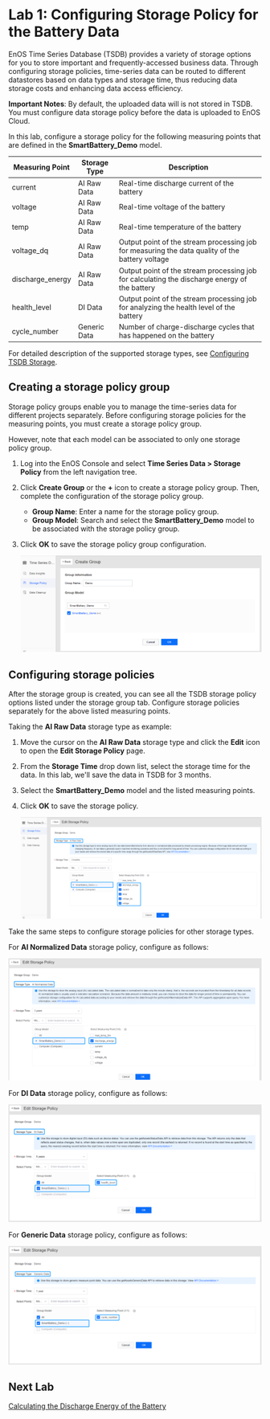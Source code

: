 # Lab 1: Configuring Storage Policy for the Battery Data

EnOS Time Series Database (TSDB) provides a variety of storage options for you to store important and frequently-accessed business data. Through configuring storage policies, time-series data can be routed to different datastores based on data types and storage time, thus reducing data storage costs and enhancing data access efficiency.

**Important Notes**: By default, the uploaded data will is not stored in TSDB. You must configure data storage policy before the data is uploaded to EnOS Cloud.

In this lab, configure a storage policy for the following measuring points that are defined in the **SmartBattery_Demo** model.

| Measuring Point  | Storage Type | Description                                                  |
| ---------------- | ------------ | ------------------------------------------------------------ |
| current          | AI Raw Data  | Real-time discharge current of the battery                   |
| voltage          | AI Raw Data  | Real-time voltage of the battery                             |
| temp             | AI Raw Data  | Real-time temperature of the battery                         |
| voltage_dq       | AI Raw Data  | Output point of the stream processing job for measuring the data quality of the battery voltage |
| discharge_energy | AI Raw Data  | Output point of the stream processing job for calculating the discharge energy of the battery |
| health_level     | DI Data      | Output point of the stream processing job for analyzing the health level of the battery |
| cycle_number     | Generic Data | Number of charge-discharge cycles that has happened on the battery                                 |

For detailed description of the supported storage types, see [Configuring TSDB Storage](https://support.envisioniot.com/docs/data-asset/en/latest/configuring_tsdb_storage.html).

## Creating a storage policy group

Storage policy groups enable you to manage the time-series data for different projects separately. Before configuring storage policies for the measuring points, you must create a storage policy group.

However, note that each model can be associated to only one storage policy group.

1. Log into the EnOS Console and select **Time Series Data > Storage Policy** from the left navigation tree.

2. Click **Create Group** or the **+** icon to create a storage policy group. Then, complete the configuration of the storage policy group.

   - **Group Name**: Enter a name for the storage policy group.
   - **Group Model**: Search and select the **SmartBattery_Demo** model to be associated with the storage policy group.

3. Click **OK** to save the storage policy group configuration.

   ![](media/storage_policy_group.png)




## Configuring storage policies

After the storage group is created, you can see all the TSDB storage policy options listed under the storage group tab. Configure storage policies separately for the above listed measuring points.

Taking the **AI Raw Data** storage type as example:

1. Move the cursor on the **AI Raw Data** storage type and click the **Edit** icon to open the **Edit Storage Policy** page.

2. From the **Storage Time** drop down list, select the storage time for the data. In this lab, we'll save the data in TSDB for 3 months.

3. Select the **SmartBattery_Demo** model and the listed measuring points.

4. Click **OK** to save the storage policy.

   ![](media/storage_policy_config_1.png)



Take the same steps to configure storage policies for other storage types.

For **AI Normalized Data** storage policy, configure as follows:

![](media/storage_policy_config_2.png)



For **DI Data** storage policy, configure as follows:

![](media/storage_policy_config_3.png)



For **Generic Data** storage policy, configure as follows:

![](media/storage_policy_config_4.png)

## Next Lab

[Calculating the Discharge Energy of the Battery](303-2_calculating_discharge_energy.md)


